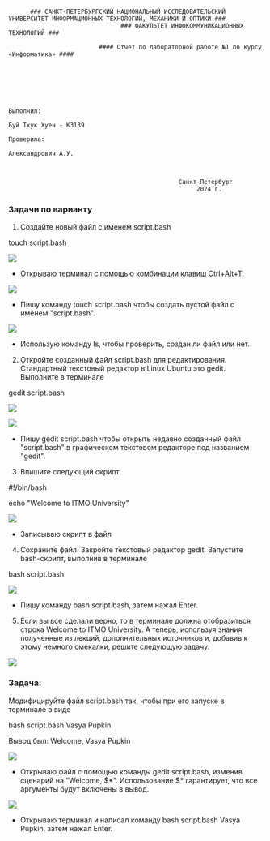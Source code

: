           ### САНКТ-ПЕТЕРБУРГСКИЙ НАЦИОНАЛЬНЫЙ ИССЛЕДОВАТЕЛЬСКИЙ УНИВЕРСИТЕТ ИНФОРМАЦИОННЫХ ТЕХНОЛОГИЙ, МЕХАНИКИ И ОПТИКИ ###
                                   ### ФАКУЛЬТЕТ ИНФОКОММУНИКАЦИОННЫХ ТЕХНОЛОГИЙ ###
    
                             #### Отчет по лабораторной работе №1 по курсу «Информатика» ####



 

                                              
                                                                                              Выполнил:
                                                                                              Буй Тхук Хуен - К3139
                                                                                              Проверила:
                                                                                              Александрович A.У.


                                      
                                                   Санкт-Петербург
                                                        2024 г.

   ### Задачи по варианту

1.  Создайте новый файл с именем script.bash

 touch script.bash

![](https://lh7-rt.googleusercontent.com/docsz/AD_4nXeg5FSw948dglnP1ZLWnNv_LFBu3v598UDeZ0wvUKmxhV2100xZpTTx5oqDNbU4t-b8ZmqS1yc_sNipRcNf5q5Ri5kIEDS4ofEun4cdz5KS15zWVLBRlDRWWFIiIG1XAPAZo7H8NG9IF7lQd335tc2kEj0P?key=4MZEUnrZXkmmpMWe1RnVrQ)

-   Открываю терминал с помощью комбинации клавиш Ctrl+Alt+T.

![](https://lh7-rt.googleusercontent.com/docsz/AD_4nXcXOP15yHF6qfF0H3aaJ5dQgskpyAu_QTqSi5CYq9ytyxKUDu6blFqeQjyPaqbZJrngMFhIH-dQoWyrZJO4Dt1a18Hv6uDAhsnY-0AeBbZBn7uPL3IzxW4KJJLMT24xjKAOdLTq0543FdjEDT35Hx4X13N7?key=4MZEUnrZXkmmpMWe1RnVrQ)

-   Пишу команду touch script.bash чтобы создать пустой файл с именем "script.bash".

![](https://lh7-rt.googleusercontent.com/docsz/AD_4nXexD96xE9vJC6qQo_oFI775QWRvHCo4uD2YM7aI_QhdvqLPkWPsL5sVUDD_Ra3LK5ha9X6neGKsbkuT9qdyaOfWptzzsMKfE-nnoOp4d2Q-eATYQ9R5UCKI7phDT6dC-BgNtIgPhfOIdYBO-RtOrhiBKKZK?key=4MZEUnrZXkmmpMWe1RnVrQ)

-   Использую команду ls, чтобы проверить, создан ли файл или нет.
2.  Откройте созданный файл script.bash для редактирования. Стандартный текстовый редактор в Linux Ubuntu это gedit. Выполните в терминале

 gedit script.bash

![](https://lh7-rt.googleusercontent.com/docsz/AD_4nXcAQLqNSUA9rZBWVP0cMXXzlVBq_uo6FAEt6nN6btIOf_Q4tvTS6QA0NkXkw7t6scF2UHNnqTSeXX4lx_onwycQywiNX2PAdoP9dGuTPwL8Qqj6mxXAHQP2oQCo_8d8pm3s5o_QBLCV2kW_7iG4JQirSw6c?key=4MZEUnrZXkmmpMWe1RnVrQ)

![](https://lh7-rt.googleusercontent.com/docsz/AD_4nXdHCv86f4Z5U0k_IPWGPFxoHTxNIerfl1V4FaQ53qWfNmDcFnU3XI3MMwTiqVKNEdV4LOTe8DGDNU-goZkfHeNW7_jeSBunwbkGx0Krhf0xDcePtBQakJqz9J_dlj4R1THvpZLvue_Cy1YTcOl5LBj5r6I?key=4MZEUnrZXkmmpMWe1RnVrQ)

-   Пишу gedit script.bash чтобы открыть недавно созданный файл "script.bash" в графическом текстовом редакторе под названием "gedit".
3.  Впишите следующий скрипт

 #!/bin/bash

 echo "Welcome to ITMO University"

![](https://lh7-rt.googleusercontent.com/docsz/AD_4nXevNG1zfXes8X2MjM2FRnZUy5EfmehLdssS_gbd7IlU3-WEvQE3x6MoVpx_56AhaQi2op1Kc_R0z8VlrX7UxkwN79HaPn1OVaZEUEgZoL2Emern49lU4_gf3blSw-OVogpXpwesGz7d19TkXh-93KJhk7s?key=4MZEUnrZXkmmpMWe1RnVrQ)

-   Записываю скрипт в файл
4.  Сохраните файл. Закройте текстовый редактор gedit. Запустите bash-скрипт, выполнив в терминале

 bash script.bash

![](https://lh7-rt.googleusercontent.com/docsz/AD_4nXdsxL6V6d8xE31IpS-wD3qOGdFaeNNNskWvibI1QtWtrQT1MXUsnRGIc19D1sjlQeieRV0JWSKT6xQpjxTY6M3rbBpzw970gp_NmQ7Y42YWZd9hs4PKFa_gpTgLUnZ0QMuln-9_Ui7P27af3fWdHgFplb98?key=4MZEUnrZXkmmpMWe1RnVrQ)

-    Пишу команду bash script.bash, затем нажал Enter.
5.  Если вы все сделали верно, то в терминале должна отобразиться строка Welcome to ITMO University. А теперь, используя знания полученные из лекций, дополнительных источников и, добавив к этому немного смекалки, решите следующую задачу.

![](https://lh7-rt.googleusercontent.com/docsz/AD_4nXfRxddmh-VGz1tcFQQ3CbRz3GMF2WOm825edLcLb6F7_TuRPs6VWDRrX4tBjSSVix6uWDIIYXsKV7p5IZC3N32Zl4CJQ8QVyqQPtTJRwaI2ZAkeWwz2A1CEBpTuKBvvImogdck9YdAAZQdSD_pk6UzQcbMl?key=4MZEUnrZXkmmpMWe1RnVrQ)

### Задача:

Модифицируйте файл script.bash так, чтобы при его запуске в терминале в виде

 bash script.bash Vasya Pupkin

Вывод был: Welcome, Vasya Pupkin

![](https://lh7-rt.googleusercontent.com/docsz/AD_4nXfFShFcwu39A4lB0MWj-H08b97EflVAIjVUPVjzo1gjGIjVuuAN-SPZTkuYavjgoidFCEjTH3UExk5sRQQeIg61pNTc9xkHDcCuuBdxS6--_R5jZoIjx74Kuh-FEN-Y8dVMVZjz_I1fsLgqtnPsOy_GPCab?key=4MZEUnrZXkmmpMWe1RnVrQ)

-    Открываю файл с помощью команды gedit script.bash, изменив сценарий на “Welcome, $\*”. Использование $\* гарантирует, что все аргументы будут включены в вывод.

![](https://lh7-rt.googleusercontent.com/docsz/AD_4nXe2CwiLs0HV_E9pSBoDT9J7qIp7MPSMpSYnzWq16oEJklrKEBvHZLRzedMWHbtxS6D9JENJcqEXSQhTCxogEz5TJI0MRWX0m5OFtK6wyfjgL_cS0K4a2qfDT_9MwQEsJQ3kJgm_iIl-S9Z_WFkZZVV6fMnX?key=4MZEUnrZXkmmpMWe1RnVrQ)

-   Открываю терминал и написал команду bash script.bash Vasya Pupkin, затем нажал Enter.
